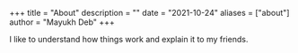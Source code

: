 +++
title = "About"
description = ""
date = "2021-10-24"
aliases = ["about"]
author = "Mayukh Deb"
+++

I like to understand how things work and explain it to my friends.
